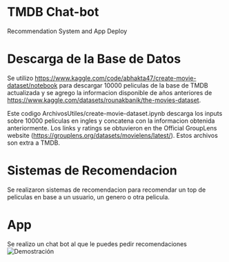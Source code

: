 # TMDB Chat-bot
 Recommendation System and App Deploy

# Descarga de la Base de Datos
Se utilizo https://www.kaggle.com/code/abhakta47/create-movie-dataset/notebook para descargar 10000 peliculas de la base de TMDB actualizada y se agrego la informacion disponible de años anteriores de https://www.kaggle.com/datasets/rounakbanik/the-movies-dataset.

Este codigo ArchivosUtiles/create-movie-dataset.ipynb descarga los inputs sobre 10000 peliculas en ingles y concatena con la informacion obtenida anteriormente. Los links y ratings se obtuvieron en the Official GroupLens website (https://grouplens.org/datasets/movielens/latest/). Estos archivos son extra a TMDB. 

# Sistemas de Recomendacion
Se realizaron sistemas de recomendacion para recomendar un top de peliculas en base a un usuario, un genero o otra pelicula. 

# App
Se realizo un chat bot al que le puedes pedir recomendaciones
![Demostración](https://media4.giphy.com/media/v1.Y2lkPTc5MGI3NjExOW5tdDFwNm51azh2ZDduaHRsOHBrbW8yNThidHJsMzU2Nmlvb243eCZlcD12MV9pbnRlcm5hbF9naWZfYnlfaWQmY3Q9Zw/6tJEeftnUgWhM0U0kQ/giphy.gif)
